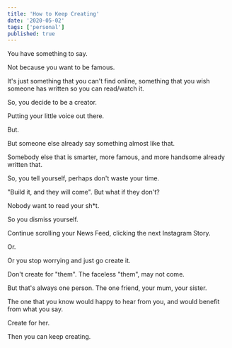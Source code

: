 ```yaml
---
title: 'How to Keep Creating'
date: '2020-05-02'
tags: ['personal']
published: true
---
```


<div className="font-serif text-lg">

You have something to say.

Not because you want to be famous.

It's just something that you can't find online, something that you wish someone has written so you can read/watch it.

So, you decide to be a creator.

Putting your little voice out there.

But.

But someone else already say something almost like that.

Somebody else that is smarter, more famous, and more handsome already written that.

So, you tell yourself, perhaps don't waste your time.

"Build it, and they will come". But what if they don't?

Nobody want to read your sh\*t.

So you dismiss yourself.

Continue scrolling your News Feed, clicking the next Instagram Story.

Or.

Or you stop worrying and just go create it.

Don't create for "them". The faceless "them", may not come.

But that's always one person. The one friend, your mum, your sister.

The one that you know would happy to hear from you, and would benefit from what you say.

Create for her.

Then you can keep creating.

</div>
